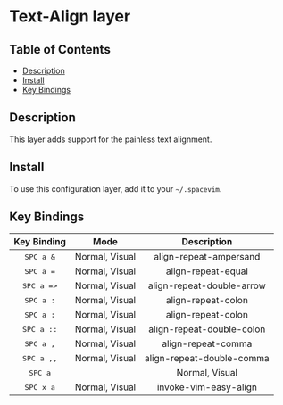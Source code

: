 # Text-Align layer

## Table of Contents

<!-- vim-markdown-toc GFM -->
* [Description](#description)
* [Install](#install)
* [Key Bindings](#key-bindings)

<!-- vim-markdown-toc -->

## Description

This layer adds support for the painless text alignment.

## Install

To use this configuration layer, add it to your `~/.spacevim`.

## Key Bindings

Key Binding         | Mode           | Description
:---:               | :---:          | :---:
<kbd>SPC a &</kbd>  | Normal, Visual | align-repeat-ampersand
<kbd>SPC a =</kbd>  | Normal, Visual | align-repeat-equal
<kbd>SPC a =></kbd> | Normal, Visual | align-repeat-double-arrow
<kbd>SPC a :</kbd>  | Normal, Visual | align-repeat-colon
<kbd>SPC a :</kbd>  | Normal, Visual | align-repeat-colon
<kbd>SPC a ::</kbd> | Normal, Visual | align-repeat-double-colon
<kbd>SPC a ,</kbd>  | Normal, Visual | align-repeat-comma
<kbd>SPC a ,,</kbd> | Normal, Visual | align-repeat-double-comma
<kbd>SPC a | </kbd> | Normal, Visual | align-repeat-bar
<kbd>SPC x a</kbd>  | Normal, Visual | invoke-vim-easy-align

